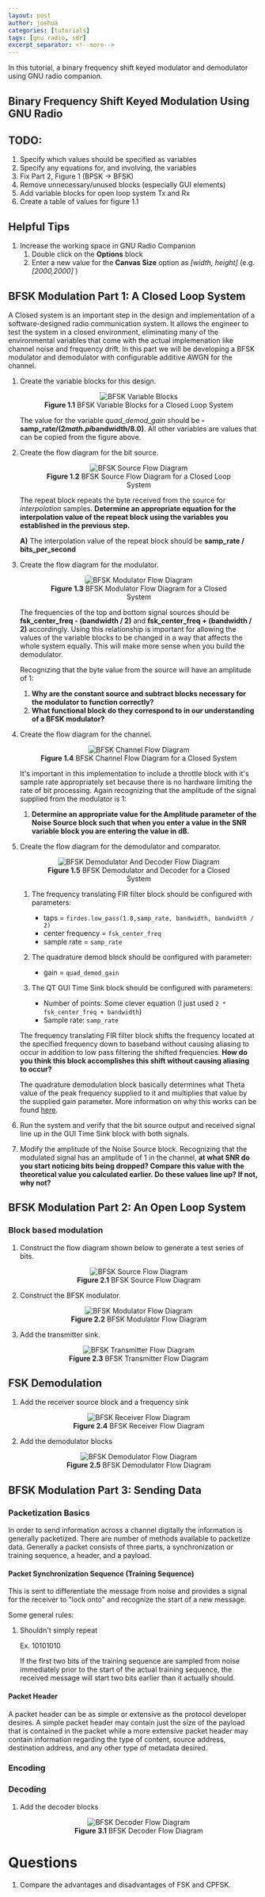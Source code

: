 ```yaml
---
layout: post
author: joshua
categories: [tutorials]
tags: [gnu radio, sdr]
excerpt_separator: <!--more-->
---
```


In this tutorial, a binary frequency shift keyed modulator and demodulator using GNU radio companion.

<!--more-->

## Binary Frequency Shift Keyed Modulation Using GNU Radio

## TODO:

1. Specify which values should be specified as variables
1. Specify any equations for, and involving, the variables
1. Fix Part 2, Figure 1 (BPSK -> BFSK)
1. Remove unnecessary/unused blocks (especially GUI elements)
1. Add variable blocks for open loop system Tx and Rx
1. Create a table of values for figure 1.1

## Helpful Tips

1. Increase the working space in GNU Radio Companion
   1. Double click on the **Options** block
   1. Enter a new value for the **Canvas Size** option as *[width, height]* (e.g. *[2000,2000]* )

## BFSK Modulation Part 1: A Closed Loop System

A Closed system is an important step in the design and implementation of a software-designed radio communication system. It allows the engineer to test the system in a closed environment, eliminating many of the environmental variables that come with the actual implemenation like channel noise and frequency drift. In this part we will be developing a BFSK modulator and demodulator with configurable additive AWGN for the channel.

1. Create the variable blocks for this design.

   <center>
    <figure>
      <img src="/assets/img/GNU_Radio/BFSK/Closed_System/BFSK_Variable_Blocks.png" alt="BFSK Variable Blocks">
      <figcaption><b>Figure 1.1</b> BFSK Variable Blocks for a Closed Loop System</figcaption>
    </figure>
   </center>

   The value for the variable *quad_demod_gain* should be **-samp_rate/(2*math.pi*bandwidth/8.0)**. All other variables are values that can be copied from the figure above.

1. Create the flow diagram for the bit source.

   <center>
    <figure>
      <img src="/assets/img/GNU_Radio/BFSK/Closed_System/BFSK_Source_Flow_Diagram.png" alt="BFSK Source Flow Diagram">
      <figcaption><b>Figure 1.2</b> BFSK Source Flow Diagram for a Closed Loop System</figcaption>
    </figure>
   </center>

   The repeat block repeats the byte received from the source for *interpolation* samples. **Determine an appropriate equation for the interpolation value of the repeat block using the variables you established in the previous step.**

   **A)** The interpolation value of the repeat block should be **samp_rate / bits_per_second**

1. Create the flow diagram for the modulator.

   <center>
    <figure>
      <img src="/assets/img/GNU_Radio/BFSK/Closed_System/BFSK_Modulator_Flow_Diagram.png" alt="BFSK Modulator Flow Diagram">
      <figcaption><b>Figure 1.3</b> BFSK Modulator Flow Diagram for a Closed System</figcaption>
    </figure>
   </center>

   The frequencies of the top and bottom signal sources should be **fsk_center_freq - (bandwidth / 2)** and **fsk_center_freq + (bandwidth / 2)** accordingly. Using this relationship is important for allowing the values of the variable blocks to be changed in a way that affects the whole system equally. This will make more sense when you build the demodulator.

   Recognizing that the byte value from the source will have an amplitude of 1:
   1. **Why are the constant source and subtract blocks necessary for the modulator to function correctly?**
   1. **What functional block do they correspond to in our understanding of a BFSK modulator?**

1. Create the flow diagram for the channel.

   <center>
    <figure>
      <img src="/assets/img/GNU_Radio/BFSK/Closed_System/BFSK_Channel_Flow_Diagram.png" alt="BFSK Channel Flow Diagram">
      <figcaption><b>Figure 1.4</b> BFSK Channel Flow Diagram for a Closed System</figcaption>
    </figure>
   </center>

   It's important in this implementation to include a throttle block with it's sample rate appropriately set because there is no hardware limiting the rate of bit processing. Again recognizing that the amplitude of the signal supplied from the modulator is 1:

   1. **Determine an appropriate value for the Amplitude parameter of the Noise Source block such that when you enter a value in the SNR variable block you are entering the value in dB.**

1. Create the flow diagram for the demodulator and comparator.

   <center>
    <figure>
      <img src="/assets/img/GNU_Radio/BFSK/Closed_System/BFSK_Demodulator_Flow_Diagram.png" alt="BFSK Demodulator And Decoder Flow Diagram">
      <figcaption><b>Figure 1.5</b> BFSK Demodulator and Decoder for a Closed System</figcaption>
    </figure>
   </center>

   1. The frequency translating FIR filter block should be configured with parameters:
      - taps = `firdes.low_pass(1.0,samp_rate, bandwidth, bandwidth / 2)`
      - center frequency = `fsk_center_freq`
      - sample rate = `samp_rate`

   1. The quadrature demod block should be configured with parameter:
      - gain = `quad_demod_gain`

   1. The QT GUI Time Sink block should be configured with parameters:
      - Number of points: Some clever equation (I just used `2 * fsk_center_freq + bandwidth`)
      - Sample rate: `samp_rate`

   The frequency translating FIR filter block shifts the frequency located at the specified frequency down to baseband without causing aliasing to occur in addition to low pass filtering the shifted frequencies. **How do you think this block accomplishes this shift without causing aliasing to occur?**

   The quadrature demodulation block basically determines what Theta value of the peak frequency supplied to it and multiplies that value by the supplied gain parameter. More information on why this works can be found [here](https://www.gnuradio.org/doc/doxygen/classgr_1_1analog_1_1quadrature__demod__cf.html).

1. Run the system and verify that the bit source output and received signal line up in the GUI Time Sink block with both signals.

1. Modify the amplitude of the Noise Source block. Recognizing that the modulated signal has an amplitude of 1 in the channel, **at what SNR do you start noticing bits being dropped? Compare this value with the theoretical value you calculated earlier. Do these values line up? If not, why not?**

## BFSK Modulation Part 2: An Open Loop System

### Block based modulation

1. Construct the flow diagram shown below to generate a test series of bits.

   <center>
     <figure>
       <img src="/assets/img/GNU_Radio/BFSK/BFSK_GNU_Radio_Source_Flow_Diagram.png" alt="BFSK Source Flow Diagram">
       <figcaption><b>Figure 2.1</b> BFSK Source Flow Diagram</figcaption>
     </figure>
   </center>

1. Construct the BFSK modulator.

   <center>
     <figure>
       <img src="/assets/img/GNU_Radio/BFSK/BFSK_GNU_Radio_Modulator_Flow_Diagram.png" alt="BFSK Modulator Flow Diagram">
       <figcaption><b>Figure 2.2</b> BFSK Modulator Flow Diagram</figcaption>
     </figure>
   </center>

1. Add the transmitter sink.

   <center>
     <figure>
       <img alt="BFSK Transmitter Flow Diagram" src="/assets/img/GNU_Radio/BFSK/BFSK_GNU_Radio_Transmitter_Flow_Diagram.png">
       <figcaption><b>Figure 2.3</b> BFSK Transmitter Flow Diagram</figcaption>
     </figure>
   </center>

## FSK Demodulation

1. Add the receiver source block and a frequency sink

   <center>
     <figure>
       <img alt="BFSK Receiver Flow Diagram" src="/assets/img/GNU_Radio/BFSK/BFSK_GNU_Radio_Receiver_Flow_Diagram.png">
       <figcaption><b>Figure 2.4</b> BFSK Receiver Flow Diagram</figcaption>
     </figure>
   </center>

1. Add the demodulator blocks

   <center>
     <figure>
       <img alt="BFSK Demodulator Flow Diagram" src="/assets/img/GNU_Radio/BFSK/BFSK_GNU_Radio_Demodulator_Flow_Diagram.png">
       <figcaption><b>Figure 2.5</b> BFSK Demodulator Flow Diagram</figcaption>
     </figure>
   </center>

## BFSK Modulation Part 3: Sending Data

### Packetization Basics

In order to send information across a channel digitally the information is generally packetized. There are number of methods available to packetize data. Generally a packet consists of three parts, a synchronization or training sequence, a header, and a payload.

#### Packet Synchronization Sequence (Training Sequence)

This is sent to differentiate the message from noise and provides a signal for the receiver to "lock onto" and recognize the start of a new message.

Some general rules:

1. Shouldn't simply repeat

   Ex. 10101010

   If the first two bits of the training sequence are sampled from noise immediately prior to the start of the actual training sequence, the received message will start two bits earlier than it actually should.

#### Packet Header

A packet header can be as simple or extensive as the protocol developer desires. A simple packet header may contain just the size of the payload that is contained in the packet while a more extensive packet header may contain information regarding the type of content, source address, destination address, and any other type of metadata desired.


### Encoding



### Decoding

1. Add the decoder blocks

   <center>
     <figure>
       <img alt="BFSK Decoder Flow Diagram" src="/assets/img/GNU_Radio/BFSK/BFSK_GNU_Radio_Decoder_Flow_Diagram.png">
       <figcaption><b>Figure 3.1</b> BFSK Decoder Flow Diagram</figcaption>
     </figure>
   </center>

# Questions

1. Compare the advantages and disadvantages of FSK and CPFSK.
